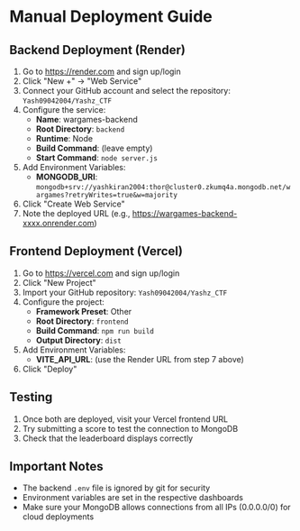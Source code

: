 # Manual Deployment Guide

## Backend Deployment (Render)

1. Go to https://render.com and sign up/login
2. Click "New +" → "Web Service"
3. Connect your GitHub account and select the repository: `Yash09042004/Yashz_CTF`
4. Configure the service:
   - **Name**: wargames-backend
   - **Root Directory**: `backend`
   - **Runtime**: Node
   - **Build Command**: (leave empty)
   - **Start Command**: `node server.js`
5. Add Environment Variables:
   - **MONGODB_URI**: `mongodb+srv://yashkiran2004:thor@cluster0.zkumq4a.mongodb.net/wargames?retryWrites=true&w=majority`
6. Click "Create Web Service"
7. Note the deployed URL (e.g., https://wargames-backend-xxxx.onrender.com)

## Frontend Deployment (Vercel)

1. Go to https://vercel.com and sign up/login
2. Click "New Project"
3. Import your GitHub repository: `Yash09042004/Yashz_CTF`
4. Configure the project:
   - **Framework Preset**: Other
   - **Root Directory**: `frontend`
   - **Build Command**: `npm run build`
   - **Output Directory**: `dist`
5. Add Environment Variables:
   - **VITE_API_URL**: (use the Render URL from step 7 above)
6. Click "Deploy"

## Testing

1. Once both are deployed, visit your Vercel frontend URL
2. Try submitting a score to test the connection to MongoDB
3. Check that the leaderboard displays correctly

## Important Notes

- The backend `.env` file is ignored by git for security
- Environment variables are set in the respective dashboards
- Make sure your MongoDB allows connections from all IPs (0.0.0.0/0) for cloud deployments
